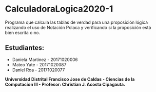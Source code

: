 # CalculadoraLogica2020-1

 Programa que calcula las tablas de verdad para una proposición lógica realizando el uso de Notación Polaca y verificando si la proposición está bien escrita o no.

## Estudiantes:
- Daniela Martinez - 20171020006
- Mateo Yate - 20171020087
- Daniel Roa - 20171020077

**Universidad Distrital Francisco Jose de Caldas - Ciencias de la Computacion III - Profesor: Christian J. Acosta Cipagauta.**
